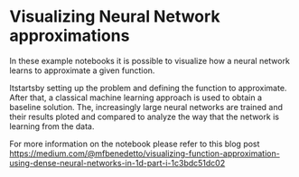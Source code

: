 # Visualizing Neural Network approximations
In these example notebooks it is possible to visualize how a neural network learns to approximate a given function.

Itstartsby setting up the problem and defining the function to approximate. After that, a classical machine learning approach is used to obtain a baseline solution.
The, increasingly large neural networks are trained and their results ploted and compared to analyze the way that the network is learning from the data.

For more information on the notebook please refer to this blog post 
https://medium.com/@mfbenedetto/visualizing-function-approximation-using-dense-neural-networks-in-1d-part-i-1c3bdc51dc02